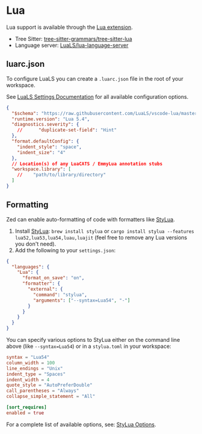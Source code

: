 # Lua

Lua support is available through the [Lua extension](https://github.com/zed-industries/zed/tree/main/extensions/lua).

- Tree Sitter: [tree-sitter-grammars/tree-sitter-lua](https://github.com/tree-sitter-grammars/tree-sitter-lua)
- Language server: [LuaLS/lua-language-server](https://github.com/LuaLS/lua-language-server)

## luarc.json

To configure LuaLS you can create a `.luarc.json` file in the root of your workspace.

See [LuaLS Settings Documentation](https://luals.github.io/wiki/settings/) for all available configuration options.

```json
{
  "$schema": "https://raw.githubusercontent.com/LuaLS/vscode-lua/master/setting/schema.json",
  "runtime.version": "Lua 5.4",
  "diagnostics.severity": {
    //      "duplicate-set-field": "Hint"
  },
  "format.defaultConfig": {
    "indent_style": "space",
    "indent_size": "4"
  },
  // Location(s) of any LuaCATS / EmmyLua annotation stubs
  "workspace.library": [
    //    "path/to/library/directory"
  ]
}
```

## Formatting

Zed can enable auto-formatting of code with formatters like [StyLua](https://github.com/JohnnyMorganz/StyLua).

1. Install [StyLua](https://github.com/JohnnyMorganz/StyLua): `brew install stylua` or `cargo install stylua --features lua52,lua53,lua54,luau,luajit` (feel free to remove any Lua versions you don't need).
2. Add the following to your `settings.json`:

```json
{
  "languages": {
    "Lua": {
      "format_on_save": "on",
      "formatter": {
        "external": {
          "command": "stylua",
          "arguments": ["--syntax=Lua54", "-"]
        }
      }
    }
  }
}
```

You can specify various options to StyLua either on the command line above (like `--syntax=Lua54`) or in a `stylua.toml` in your workspace:

```toml
syntax = "Lua54"
column_width = 100
line_endings = "Unix"
indent_type = "Spaces"
indent_width = 4
quote_style = "AutoPreferDouble"
call_parentheses = "Always"
collapse_simple_statement = "All"

[sort_requires]
enabled = true
```

For a complete list of available options, see: [StyLua Options](https://github.com/JohnnyMorganz/StyLua?tab=readme-ov-file#options).
